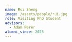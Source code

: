 ```yaml
---
name: Rui Sheng
image: /assets/people/rui.jpg
role: Visiting PhD Student
advisors:
  - Adam Perer
alumni_since: 2025
---
```

